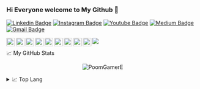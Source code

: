 ### Hi Everyone welcome to My Github 👋

[![Linkedin Badge](https://img.shields.io/badge/-anirudhemmadi-blue?style=flat-square&logo=Linkedin&logoColor=white&link=https://www.linkedin.com/in/suthipong-chongchamruspun/)](https://www.linkedin.com/in/suthipong-chongchamruspun/)
[![Instagram Badge](https://img.shields.io/badge/-kanna6501-purple?style=flat-square&logo=instagram&logoColor=white&link=https://instagram.com/poom_suthipong/)](https://instagram.com/poom_suthipong)
[![Youtube Badge](https://img.shields.io/badge/-koolkanna-darkred?style=flat-square&logo=youtube&logoColor=white&link=https://www.youtube.com/c/PoomGamerEmber)](https://www.youtube.com/c/PoomGamerEmber)
[![Medium Badge](https://img.shields.io/badge/-@aemmadi-03a57a?style=flat-square&labelColor=000000&logo=Medium&link=https://medium.com/@PoomGamerE/)](https://medium.com/@PoomGamerE)
[![Gmail Badge](https://img.shields.io/badge/-kanna6501@gmail.com-c14438?style=flat-square&logo=Gmail&logoColor=white&link=mailto:poom.suthipong@hushub.co)](mailto:poom.suthipong@hushub.co)

<!--
**PoomGamerE/PoomGamerE** is a ✨ _special_ ✨ repository because its `README.md` (this file) appears on your GitHub profile.

Here are some ideas to get you started:

- 🔭 I’m currently working on @Hushub
- 🌱 I’m currently learning at Prommanusorn Phetchaburi School
- 👯 I’m looking to collaborate on ...
- 🤔 I’m looking for help with ...
- 💬 Ask me about ...
- 📫 How to reach me: ...
- 😄 Pronouns: ...
- ⚡ Fun fact: ...
-->

<a href="https://github.com/PoomGamerE">
  <img align="left" alt=Github" width="22px" src="https://raw.githubusercontent.com/peterthehan/peterthehan/master/assets/github.svg" />
</a>
<a href="https://discord.gg/NvWGwGG">
  <img align="left" alt=Hushub Public Discord" width="22px" src="https://raw.githubusercontent.com/peterthehan/peterthehan/master/assets/discord.svg" />
</a>
<a href="https://www.linkedin.com/in/suthipong-chongchamruspun/">
  <img align="left" alt="LinkedIn" width="22px" src="https://raw.githubusercontent.com/peterthehan/peterthehan/master/assets/linkedin.svg" />
</a>
<a href="https://open.spotify.com/user/5j9te30qmfhxzarltkedgpppg">
  <img align="left" alt="Spotify" width="22px" src="https://raw.githubusercontent.com/peterthehan/peterthehan/master/assets/spotify.svg" />
</a>
<a href="https://facebook.com/poom.cjrp">
  <img align="left" alt="Facebook" width="22px" src="https://raw.githubusercontent.com/peterthehan/peterthehan/master/assets/facebook.svg" />
</a>
<a href="https://youtube.com/c/PoomGamerEmber">
  <img align="left" alt="Youtube" width="22px" src="https://raw.githubusercontent.com/peterthehan/peterthehan/master/assets/youtube.svg" />
</a>
<a href="https://www.twitch.tv/poomgamere">
  <img align="left" alt="Twitch" width="22px" src="https://raw.githubusercontent.com/peterthehan/peterthehan/master/assets/twitch.svg" />
</a>
<a href="https://paypal.me/PoomGamerE">
  <img align="left" alt="Paypal" width="22px" src="https://raw.githubusercontent.com/peterthehan/peterthehan/master/assets/paypal.svg" />
</a>
<a href="https://steamcommunity.com/profiles/76561198416847096">
  <img align="left" alt="Steam" width="22px" src="https://raw.githubusercontent.com/peterthehan/peterthehan/master/assets/steam.svg" />
</a>

![](https://visitor-badge.glitch.me/badge?page_id=PoomGamerE.PoomGamerE)

📈 My GitHub Stats

<p align="center"> <img src="https://github-readme-stats.vercel.app/api?username=PoomGamerE&show_icons=true&theme=gotham" alt="PoomGamerE" />


<details>
  <summary>📈 Top Lang</summary>

<p align="center"> <img src="https://github-readme-stats.vercel.app/api/top-langs/?username=PoomGamerE&hide=TeX&layout=compact" alt="PoomGamerE" />

</details>
